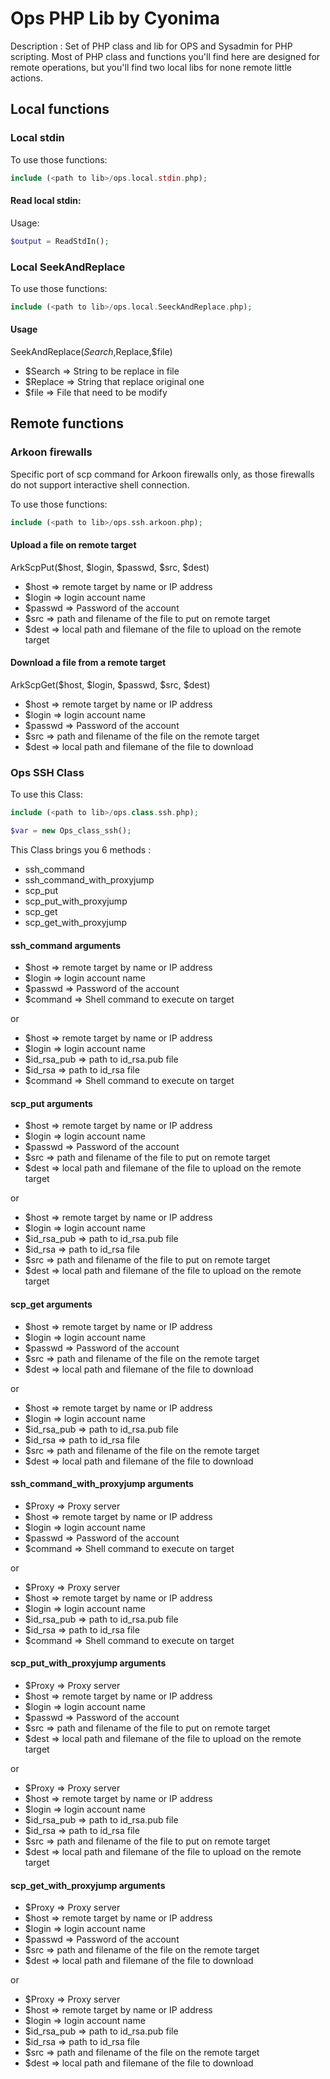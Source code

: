 # Ops PHP Lib by Cyonima

Description : Set of PHP class and lib for OPS and Sysadmin for PHP scripting. Most of PHP class and functions you'll find here are designed for remote operations, but you'll find two local libs for none remote little actions.

## Local functions

### Local stdin

To use those functions:

```php
include (<path to lib>/ops.local.stdin.php);
```

#### Read local stdin:

Usage:

```php
$output = ReadStdIn();
```

### Local SeekAndReplace

To use those functions:

```php
include (<path to lib>/ops.local.SeeckAndReplace.php);
```

#### Usage

SeekAndReplace($Search,$Replace,$file)
* $Search  => String to be replace in file
* $Replace => String that replace original one
* $file    => File that need to be modify 

## Remote functions

### Arkoon firewalls

Specific port of scp command for Arkoon firewalls only, as those firewalls do not support interactive shell connection.

To use those functions:

```php
include (<path to lib>/ops.ssh.arkoon.php);
```


#### Upload a file on remote target

ArkScpPut($host, $login, $passwd, $src, $dest)

* $host     => remote target by name or IP address
* $login    => login account name
* $passwd   => Password of the account
* $src      => path and filename of the file to put on remote target
* $dest     => local path and filemane of the file to upload on the remote target

#### Download a file from a remote target

ArkScpGet($host, $login, $passwd, $src, $dest)

* $host     => remote target by name or IP address
* $login    => login account name
* $passwd   => Password of the account
* $src      => path and filename of the file on the remote target
* $dest     => local path and filemane of the file to download

### Ops SSH Class

To use this Class:

```php
include (<path to lib>/ops.class.ssh.php);

$var = new Ops_class_ssh();
```

This Class brings you 6 methods :
* ssh_command
* ssh_command_with_proxyjump
* scp_put
* scp_put_with_proxyjump
* scp_get
* scp_get_with_proxyjump

#### ssh_command arguments

* $host     => remote target by name or IP address
* $login    => login account name
* $passwd   => Password of the account
* $command  => Shell command to execute on target

or 

* $host         => remote target by name or IP address
* $login        => login account name
* $id_rsa_pub   => path to id_rsa.pub file
* $id_rsa       => path to id_rsa file
* $command      => Shell command to execute on target

#### scp_put arguments

* $host     => remote target by name or IP address
* $login    => login account name
* $passwd   => Password of the account
* $src      => path and filename of the file to put on remote target
* $dest     => local path and filemane of the file to upload on the remote target

or

* $host         => remote target by name or IP address
* $login        => login account name
* $id_rsa_pub   => path to id_rsa.pub file
* $id_rsa       => path to id_rsa file
* $src          => path and filename of the file to put on remote target
* $dest         => local path and filemane of the file to upload on the remote target

#### scp_get arguments

* $host     => remote target by name or IP address
* $login    => login account name
* $passwd   => Password of the account
* $src      => path and filename of the file on the remote target
* $dest     => local path and filemane of the file to download

or

* $host         => remote target by name or IP address
* $login        => login account name
* $id_rsa_pub   => path to id_rsa.pub file
* $id_rsa       => path to id_rsa file
* $src          => path and filename of the file on the remote target
* $dest         => local path and filemane of the file to download

#### ssh_command_with_proxyjump arguments

* $Proxy    => Proxy server
* $host     => remote target by name or IP address
* $login    => login account name
* $passwd   => Password of the account
* $command  => Shell command to execute on target

or

* $Proxy        => Proxy server
* $host         => remote target by name or IP address
* $login        => login account name
* $id_rsa_pub   => path to id_rsa.pub file
* $id_rsa       => path to id_rsa file
* $command      => Shell command to execute on target

#### scp_put_with_proxyjump arguments

* $Proxy    => Proxy server
* $host     => remote target by name or IP address
* $login    => login account name
* $passwd   => Password of the account
* $src      => path and filename of the file to put on remote target
* $dest     => local path and filemane of the file to upload on the remote target

or

* $Proxy        => Proxy server
* $host         => remote target by name or IP address
* $login        => login account name
* $id_rsa_pub   => path to id_rsa.pub file
* $id_rsa       => path to id_rsa file
* $src          => path and filename of the file to put on remote target
* $dest         => local path and filemane of the file to upload on the remote target

#### scp_get_with_proxyjump arguments

* $Proxy    => Proxy server
* $host     => remote target by name or IP address
* $login    => login account name
* $passwd   => Password of the account
* $src      => path and filename of the file on the remote target
* $dest     => local path and filemane of the file to download

or

* $Proxy        => Proxy server
* $host         => remote target by name or IP address
* $login        => login account name
* $id_rsa_pub   => path to id_rsa.pub file
* $id_rsa       => path to id_rsa file
* $src          => path and filename of the file on the remote target
* $dest         => local path and filemane of the file to download